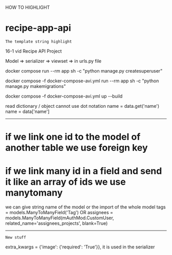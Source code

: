 HOW TO HIGHLIGHT
# recipe-app-api
`The template string highlight`


16-1 vid
Recipe API Project

Model => serializer => viewset => in urls.py file

<!-- CREATE SUPER USER -->

docker compose run --rm app sh -c "python manage.py createsuperuser"

docker compose -f docker-compose-avi.yml run --rm app sh -c "python manage.py makemigrations"

docker compose -f docker-compose-avi.yml up --build

read dictionary / object cannot use dot notation
name = data.get('name')
name = data['name']













































---------------------------------------------------------------

# if we link one id to the model of another table we use foreign key

# if we link many id in a field and send it like an array of ids we use manytomany

we can give string name of the model or the import of the whole model
tags = models.ManyToManyField('Tag')
OR
assignees = models.ManyToManyField(mAuthMod.CustomUser,
                                    related_name='assignees_projects',
                                    blank=True)







---------------------------------------------------------------

`New stuff`

 extra_kwargs = {'image': {'required': 'True'}}, it is used in the serializer
